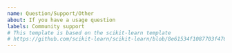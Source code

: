 ```yaml
---
name: Question/Support/Other
about: If you have a usage question
labels: Community support
# This template is based on the scikit-learn template
# https://github.com/scikit-learn/scikit-learn/blob/8e61534f1087703f476414d8dbd3688282f8eebf/.github/ISSUE_TEMPLATE/usage_question.md
---
```


<!--
**If your issue is a usage question, please submit it in one of these other channels instead:**
- The Matplotlib community forum: https://discourse.matplotlib.org/
- StackOverflow with the Matplotlib tag: https://stackoverflow.com/questions/tagged/matplotlib

The issue tracker is used only to report issues and feature requests. For
questions, please use either of the above platforms. Most question issues are
closed without an answer on this issue tracker. Thanks for your understanding.
-->
